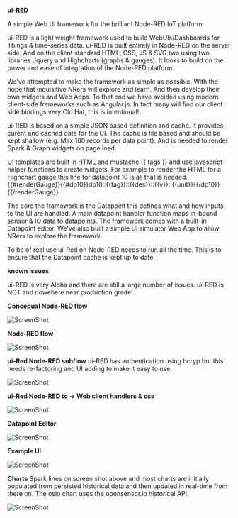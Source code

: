 **ui-RED**

A simple Web UI framework for the brilliant Node-RED IoT platform

ui-RED is a light weight framework used to build WebUIs/Dashboards for Things & time-series data.
ui-RED is built entirely in Node-RED on the server side. And on the client standard HTML, CSS, JS & SVG two using two libraries Jquery and Highcharts (graphs & gauges). It looks to build on the power and ease of integration of the Node-RED platform.

We’ve attempted to make the framework as simple as possible.
With the hope that inquisitive NRers will explore and learn.
And then develop their own widgets and Web Apps.
To that end we have avoided using modern client-side frameworks such as Angular.js.
In fact many will find our client side bindings very Old Hat, this is intentional!

ui-RED is based on a simple JSON based definition and cache.
It provides curent and cached data for the UI.
The  cache is file based and should be kept shallow (e.g. Max 100 records per data point).
And is needed to render Spark & Graph widgets on page load.
 
UI templates are built in HTML and  mustache {{ tags }} and use javascript helper functions to create widgets.
For example to render the HTML for a Highchart gauge this line for datapoint 10 is all that is needed.
{{#renderGauge}}{{#dp10}}dp10::{{tag}}::{{des}}::{{v}}::{{unit}}{{/dp10}} {{/renderGauge}}

The core the framework is the Datapoint this defines what and how inputs to the UI are handled.
A main datapoint handler function maps in-bound sensor & IO data to datapoints.
The framework comes with a built-in Datapoint editor.
We've also built a simple UI simulator Web App to allow NRers to explore the framework.

To be of real use ui-Red on Node-RED needs to run all the time.
This is to ensure that the Datapoint cache is kept up to date.

**known issues**

ui-RED is very Alpha and there are still a large number of issues.
ui-RED is NOT and nowehere near production grade!

**Concepual Node-RED flow**

![ScreenShot](https://github.com/industrialinternet/ui-RED/blob/master/ui-red-v001.png)

**Node-RED flow**

![ScreenShot](https://github.com/industrialinternet/ui-RED/blob/master/ui-red-nr-flow.png)

**ui-Red Node-RED subflow**  ui-RED has authentication using bcryp but this needs re-factoring and UI adding to make it easy to use.

![ScreenShot](https://github.com/industrialinternet/ui-RED/blob/master/ui-red-subflow.png)

**ui-Red Node-RED to -> Web client handlers & css**

![ScreenShot](https://github.com/industrialinternet/ui-RED/blob/master/Ui-red-client-03.png)

**Datapoint Editor**

![ScreenShot](https://github.com/industrialinternet/ui-RED/blob/master/ui-RED-dp-editor.png)

**Example UI**

![ScreenShot](https://github.com/industrialinternet/ui-RED/blob/master/ui-red.png)

**Charts**  Spark lines on screen shot above and most charts are initially populated from persisted historical data and then updated in real-time from there on. The osio chart uses the opensensor.io historical API.

![ScreenShot](https://github.com/industrialinternet/ui-RED/blob/master/uired-osio-hist.png)

